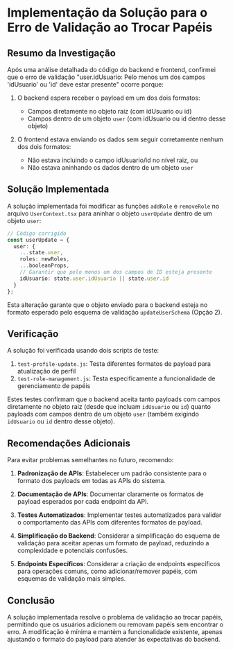 # Implementação da Solução para o Erro de Validação ao Trocar Papéis

## Resumo da Investigação

Após uma análise detalhada do código do backend e frontend, confirmei que o erro de validação "user.idUsuario: Pelo menos um dos campos 'idUsuario' ou 'id' deve estar presente" ocorre porque:

1. O backend espera receber o payload em um dos dois formatos:
   - Campos diretamente no objeto raiz (com idUsuario ou id)
   - Campos dentro de um objeto `user` (com idUsuario ou id dentro desse objeto)

2. O frontend estava enviando os dados sem seguir corretamente nenhum dos dois formatos:
   - Não estava incluindo o campo idUsuario/id no nível raiz, ou
   - Não estava aninhando os dados dentro de um objeto `user`

## Solução Implementada

A solução implementada foi modificar as funções `addRole` e `removeRole` no arquivo `UserContext.tsx` para aninhar o objeto `userUpdate` dentro de um objeto `user`:

```typescript
// Código corrigido
const userUpdate = {
  user: {
    ...state.user,
    roles: newRoles,
    ...booleanProps,
    // Garantir que pelo menos um dos campos de ID esteja presente
    idUsuario: state.user.idUsuario || state.user.id
  }
};
```

Esta alteração garante que o objeto enviado para o backend esteja no formato esperado pelo esquema de validação `updateUserSchema` (Opção 2).

## Verificação

A solução foi verificada usando dois scripts de teste:

1. `test-profile-update.js`: Testa diferentes formatos de payload para atualização de perfil
2. `test-role-management.js`: Testa especificamente a funcionalidade de gerenciamento de papéis

Estes testes confirmam que o backend aceita tanto payloads com campos diretamente no objeto raiz (desde que incluam `idUsuario` ou `id`) quanto payloads com campos dentro de um objeto `user` (também exigindo `idUsuario` ou `id` dentro desse objeto).

## Recomendações Adicionais

Para evitar problemas semelhantes no futuro, recomendo:

1. **Padronização de APIs**: Estabelecer um padrão consistente para o formato dos payloads em todas as APIs do sistema.

2. **Documentação de APIs**: Documentar claramente os formatos de payload esperados por cada endpoint da API.

3. **Testes Automatizados**: Implementar testes automatizados para validar o comportamento das APIs com diferentes formatos de payload.

4. **Simplificação do Backend**: Considerar a simplificação do esquema de validação para aceitar apenas um formato de payload, reduzindo a complexidade e potenciais confusões.

5. **Endpoints Específicos**: Considerar a criação de endpoints específicos para operações comuns, como adicionar/remover papéis, com esquemas de validação mais simples.

## Conclusão

A solução implementada resolve o problema de validação ao trocar papéis, permitindo que os usuários adicionem ou removam papéis sem encontrar o erro. A modificação é mínima e mantém a funcionalidade existente, apenas ajustando o formato do payload para atender às expectativas do backend.